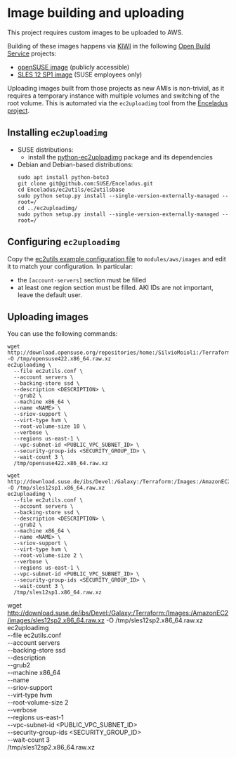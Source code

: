 # Image building and uploading

This project requires custom images to be uploaded to AWS.

Building of these images happens via [KIWI](https://github.com/SUSE/kiwi) in the following [Open Build Service](http://openbuildservice.org/) projects:

 * [openSUSE image](https://build.opensuse.org/package/show/home:SilvioMoioli:Terraform:Images:AmazonEC2/opensuse422) (publicly accessible)
 * [SLES 12 SP1 image](https://build.suse.de/package/show/Devel:Galaxy:Terraform:Images:AmazonEC2/sles12sp1) (SUSE employees only)

Uploading images built from those projects as new AMIs is non-trivial, as it requires a temporary instance with multiple volumes and switching of the root volume. This is automated via the `ec2uploadimg` tool from the [Enceladus project](https://github.com/SUSE/Enceladus).

## Installing `ec2uploadimg`

 - SUSE distributions:
   - install the [python-ec2uploadimg](https://software.opensuse.org/package/python-ec2uploadimg?search_term=python-ec2uploadimg) package and its dependencies
 - Debian and Debian-based distributions:
   ```
   sudo apt install python-boto3
   git clone git@github.com:SUSE/Enceladus.git
   cd Enceladus/ec2utils/ec2utilsbase
   sudo python setup.py install --single-version-externally-managed --root=/
   cd ../ec2uploadimg/
   sudo python setup.py install --single-version-externally-managed --root=/
   ```

## Configuring `ec2uploadimg`

Copy the [ec2utils example configuration file](https://raw.githubusercontent.com/SUSE/Enceladus/master/ec2utils/ec2utils.conf.example) to `modules/aws/images` and edit it to match your configuration. In particular:

 - the `[account-servers]` section must be filled
 - at least one region section must be filled. AKI IDs are not important, leave the default user.

## Uploading images

You can use the following commands:

```
wget http://download.opensuse.org/repositories/home:/SilvioMoioli:/Terraform:/Images:/AmazonEC2/images/opensuse422.x86_64.raw.xz -O /tmp/opensuse422.x86_64.raw.xz
ec2uploadimg \
  --file ec2utils.conf \
  --account servers \
  --backing-store ssd \
  --description <DESCRIPTION> \
  --grub2 \
  --machine x86_64 \
  --name <NAME> \
  --sriov-support \
  --virt-type hvm \
  --root-volume-size 10 \
  --verbose \
  --regions us-east-1 \
  --vpc-subnet-id <PUBLIC_VPC_SUBNET_ID> \
  --security-group-ids <SECURITY_GROUP_ID> \
  --wait-count 3 \
  /tmp/opensuse422.x86_64.raw.xz

wget http://download.suse.de/ibs/Devel:/Galaxy:/Terraform:/Images:/AmazonEC2/images/sles12sp1.x86_64.raw.xz -O /tmp/sles12sp1.x86_64.raw.xz
ec2uploadimg \
  --file ec2utils.conf \
  --account servers \
  --backing-store ssd \
  --description <DESCRIPTION> \
  --grub2 \
  --machine x86_64 \
  --name <NAME> \
  --sriov-support \
  --virt-type hvm \
  --root-volume-size 2 \
  --verbose \
  --regions us-east-1 \
  --vpc-subnet-id <PUBLIC_VPC_SUBNET_ID> \
  --security-group-ids <SECURITY_GROUP_ID> \
  --wait-count 3 \
  /tmp/sles12sp1.x86_64.raw.xz
```

wget http://download.suse.de/ibs/Devel:/Galaxy:/Terraform:/Images:/AmazonEC2/images/sles12sp2.x86_64.raw.xz -O /tmp/sles12sp2.x86_64.raw.xz
ec2uploadimg \
  --file ec2utils.conf \
  --account servers \
  --backing-store ssd \
  --description <DESCRIPTION> \
  --grub2 \
  --machine x86_64 \
  --name <NAME> \
  --sriov-support \
  --virt-type hvm \
  --root-volume-size 2 \
  --verbose \
  --regions us-east-1 \
  --vpc-subnet-id <PUBLIC_VPC_SUBNET_ID> \
  --security-group-ids <SECURITY_GROUP_ID> \
  --wait-count 3 \
  /tmp/sles12sp2.x86_64.raw.xz
```
